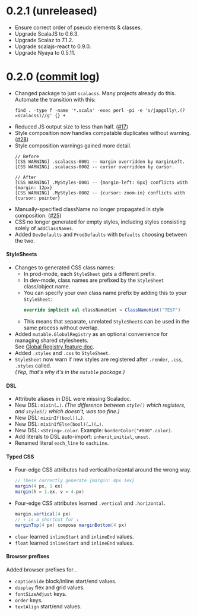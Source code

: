 # 0.2.1 (unreleased)

* Ensure correct order of pseudo elements & classes.
* Upgrade ScalaJS to 0.6.3.
* Upgrade Scalaz to 7.1.2.
* Upgrade scalajs-react to 0.9.0.
* Upgrade Nyaya to 0.5.11.


# 0.2.0 ([commit log](https://github.com/japgolly/scalacss/compare/v0.1.0...v0.2.0))

* Changed package to just `scalacss`. Many projects already do this.
  <br/>Automate the transition with this:
  ```
  find . -type f -name '*.scala' -exec perl -pi -e 's/japgolly\.(?=scalacss)//g' {} +
  ```
* Reduced JS output size to less than half. ([#17]({{book.issue}}17))
* Style composition now handles compatable duplicates without warning. ([#28]({{book.issue}}28))
* Style composition warnings gained more detail.
  ```
  // Before
  [CSS WARNING] .scalacss-0001 -- margin overridden by marginLeft.
  [CSS WARNING] .scalacss-0002 -- cursor overridden by cursor.

  // After
  [CSS WARNING] .MyStyles-0001 -- {margin-left: 6px} conflicts with {margin: 12px}
  [CSS WARNING] .MyStyles-0002 -- {cursor: zoom-in} conflicts with {cursor: pointer}

  ```
* Manually-specified className no longer propagated in style composition. ([#25]({{book.issue}}25))
* CSS no longer generated for empty styles,
  including styles consisting solely of `addClassNames`.
* Added `DevDefaults` and `ProdDefaults` with `Defaults` choosing between the two.

#### StyleSheets

* Changes to generated CSS class names:
  * In prod-mode, each `StyleSheet` gets a different prefix.
  * In dev-mode, class names are prefixed by the `StyleSheet` class/object name.
  * You can specify your own class name prefix by adding this to your `StyleSheet`:
    ```scala
    override implicit val classNameHint = ClassNameHint("TEST")
    ```
  * This means that separate, unrelated `StyleSheet`s can be used in the same process without overlap.
* Added `mutable.GlobalRegistry` as an optional convenience for managing shared stylesheets.
  <br/>See [Global Registry feature doc](../features/global_registry.md).
* Added `.styles` and `.css` to `StyleSheet`.
* `StyleSheet` now warn if new styles are registered after `.render`, `.css`, `.styles` called.
  <br/>*(Yep, that's why it's in the `mutable` package.)*

#### DSL

* Attribute aliases in DSL were missing Scaladoc.
* New DSL: `mixin(…)`.
  *(The difference between `style()` which registers, and `styleS()` which doesn't, was too fine.)*
* New DSL: `mixinIf(bool)(…)`.
* New DSL: `mixinIfElse(bool)(…)(…)`.
* New DSL: `<String>.color`. Example: `borderColor("#080".color)`.
* Add literals to DSL auto-import: `inherit`,`initial`, `unset`.
* Renamed literal `each_line` to `eachLine`.

#### Typed CSS
* Four-edge CSS attributes had vertical/horizontal around the wrong way.
  ```scala
  // These correctly generate {margin: 4px 1ex}
  margin(4 px, 1 ex)
  margin(h = 1.ex, v = 4.px)
  ```
* Four-edge CSS attributes learned `.vertical` and `.horizontal`.
  ```scala
  margin.vertical(4 px)
  // ↑ is a shortcut for ↓
  marginTop(4 px) compose marginBottom(4 px)
  ```
* `clear` learned `inlineStart` and `inlineEnd` values.
* `float` learned `inlineStart` and `inlineEnd` values.

#### Browser prefixes
Added browser prefixes for...
* `captionSide` block/inline start/end values.
* `display` flex and grid values.
* `fontSizeAdjust` keys.
* `order` keys.
* `textAlign` start/end values.
